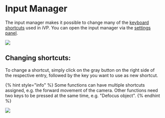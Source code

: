 # Input Manager

The input manager makes it possible to change many of the [keyboard shortcuts](../keyboard-shortcuts.md) used in iVP. You can open the input manager via the [settings panel](../user-interface/settings-panel.md).

![](../../../.gitbook/assets/iVP\_settings\_input\_manager.jpg)

## Changing shortcuts:

To change a shortcut, simply click on the gray button on the right side of the respective entry, followed by the key you want to use as new shortcut.

{% hint style="info" %}
Some functions can have multiple shortcuts assigned, e.g. the forward movement of the camera. Other functions need two keys to be pressed at the same time, e.g. "Defocus object".
{% endhint %}

![](../../../.gitbook/assets/iVP\_settings\_input\_manager\_entries.jpg)

